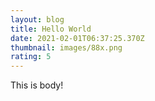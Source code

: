 ```yaml
---
layout: blog
title: Hello World
date: 2021-02-01T06:37:25.370Z
thumbnail: images/88x.png
rating: 5
---
```

This is body!